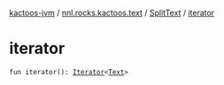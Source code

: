 [kactoos-jvm](../../index.md) / [nnl.rocks.kactoos.text](../index.md) / [SplitText](index.md) / [iterator](./iterator.md)

# iterator

`fun iterator(): `[`Iterator`](https://kotlinlang.org/api/latest/jvm/stdlib/kotlin.collections/-iterator/index.html)`<`[`Text`](../../nnl.rocks.kactoos/-text/index.md)`>`